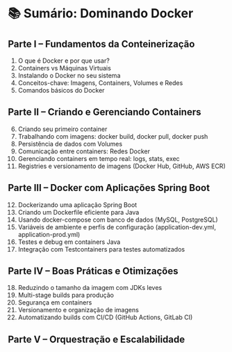 # 📚 Sumário: Dominando Docker

## Parte I – Fundamentos da Conteinerização

1. O que é Docker e por que usar?
2. Containers vs Máquinas Virtuais
3. Instalando o Docker no seu sistema
4. Conceitos-chave: Imagens, Containers, Volumes e Redes
5. Comandos básicos do Docker

## Parte II – Criando e Gerenciando Containers

6. Criando seu primeiro container
7. Trabalhando com imagens: docker build, docker pull, docker push
8. Persistência de dados com Volumes
9. Comunicação entre containers: Redes Docker
10. Gerenciando containers em tempo real: logs, stats, exec
11. Registries e versionamento de imagens (Docker Hub, GitHub, AWS ECR)

## Parte III – Docker com Aplicações Spring Boot

12. Dockerizando uma aplicação Spring Boot
13. Criando um Dockerfile eficiente para Java
14. Usando docker-compose com banco de dados (MySQL, PostgreSQL)
15. Variáveis de ambiente e perfis de configuração (application-dev.yml, application-prod.yml)
16. Testes e debug em containers Java
17. Integração com Testcontainers para testes automatizados

## Parte IV – Boas Práticas e Otimizações

18. Reduzindo o tamanho da imagem com JDKs leves
19. Multi-stage builds para produção
20. Segurança em containers
21. Versionamento e organização de imagens
22. Automatizando builds com CI/CD (GitHub Actions, GitLab CI)

## Parte V – Orquestração e Escalabilidade



